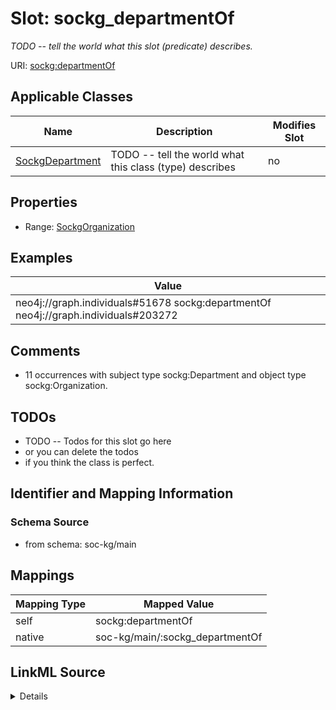

# Slot: sockg_departmentOf


_TODO -- tell the world what this slot (predicate) describes._





URI: [sockg:departmentOf](http://www.semanticweb.org/sockg/ontologies/2024/0/soil-carbon-ontology/departmentOf)



<!-- no inheritance hierarchy -->





## Applicable Classes

| Name | Description | Modifies Slot |
| --- | --- | --- |
| [SockgDepartment](../classes/SockgDepartment.md) | TODO -- tell the world what this class (type) describes |  no  |







## Properties

* Range: [SockgOrganization](../classes/SockgOrganization.md)






## Examples

| Value |
| --- |
| neo4j://graph.individuals#51678 sockg:departmentOf neo4j://graph.individuals#203272 |

## Comments

* 11 occurrences with subject type sockg:Department and object type sockg:Organization.

## TODOs

* TODO -- Todos for this slot go here
* or you can delete the todos
* if you think the class is perfect.

## Identifier and Mapping Information







### Schema Source


* from schema: soc-kg/main




## Mappings

| Mapping Type | Mapped Value |
| ---  | ---  |
| self | sockg:departmentOf |
| native | soc-kg/main/:sockg_departmentOf |




## LinkML Source

<details>
```yaml
name: sockg_departmentOf
description: TODO -- tell the world what this slot (predicate) describes.
todos:
- TODO -- Todos for this slot go here
- or you can delete the todos
- if you think the class is perfect.
comments:
- 11 occurrences with subject type sockg:Department and object type sockg:Organization.
examples:
- value: neo4j://graph.individuals#51678 sockg:departmentOf neo4j://graph.individuals#203272
from_schema: soc-kg/main
rank: 1000
slot_uri: sockg:departmentOf
alias: sockg_departmentOf
domain_of:
- sockg_Department
range: sockg_Organization

```
</details>